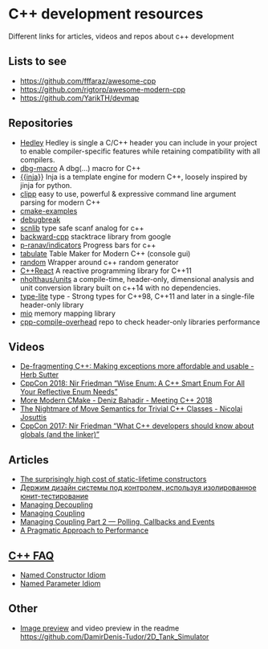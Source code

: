 # C++ development resources
Different links for articles, videos and repos about c++ development

## Lists to see
* https://github.com/fffaraz/awesome-cpp
* https://github.com/rigtorp/awesome-modern-cpp
* https://github.com/YarikTH/devmap

## Repositories
* [Hedley](https://nemequ.github.io/hedley/) Hedley is single a C/C++ header you can include in your project to enable compiler-specific features while retaining compatibility with all compilers.
* [dbg-macro](https://github.com/sharkdp/dbg-macro) A dbg(…) macro for C++
* [{{inja}}](https://github.com/pantor/inja) Inja is a template engine for modern C++, loosely inspired by jinja for python.
* [clipp](https://github.com/muellan/clipp) easy to use, powerful & expressive command line argument parsing for modern C++
* [cmake-examples](http://ttroy50.github.io/cmake-examples)
* [debugbreak](https://github.com/scottt/debugbreak)
* [scnlib](https://github.com/eliaskosunen/scnlib) type safe scanf analog for c++
* [backward-cpp](https://github.com/bombela/backward-cpp) stacktrace library from google
* [p-ranav/indicators](https://github.com/p-ranav/indicators) Progress bars for c++
* [tabulate](https://github.com/p-ranav/tabulate) Table Maker for Modern C++ (console gui)
* [random](https://github.com/effolkronium/random) Wrapper around c++ random generator
* [C++React](https://github.com/schlangster/cpp.react) A reactive programming library for C++11
* [nholthaus/units](https://github.com/nholthaus/units) a compile-time, header-only, dimensional analysis and unit conversion library built on c++14 with no dependencies.
* [type-lite](https://github.com/martinmoene/type-lite) type - Strong types for C++98, C++11 and later in a single-file header-only library
* [mio](https://github.com/mandreyel/mio) memory mapping library
* [cpp-compile-overhead](https://github.com/Philip-Trettner/cpp-compile-overhead) repo to check header-only libraries performance

## Videos
* [De-fragmenting C++: Making exceptions more affordable and usable - Herb Sutter](https://youtu.be/os7cqJ5qlzo)
* [CppCon 2018: Nir Friedman “Wise Enum: A C++ Smart Enum For All Your Reflective Enum Needs”](https://youtu.be/GCkhcT2oxCA)
* [More Modern CMake - Deniz Bahadir - Meeting C++ 2018](https://youtu.be/y7ndUhdQuU8)
* [The Nightmare of Move Semantics for Trivial C++ Classes - Nicolai Josuttis](https://vimeo.com/292914829)
* [CppCon 2017: Nir Friedman “What C++ developers should know about globals (and the linker)”](https://youtu.be/xVT1y0xWgww)

## Articles
* [The surprisingly high cost of static-lifetime constructors](https://quuxplusone.github.io/blog/2018/06/26/cost-of-static-lifetime-constructors/)
* [Держим дизайн системы под контролем, используя изолированное юнит-тестирование](http://software-testing.ru/library/testing/test-analysis/2983-design-systems-under-control)
* [Managing Decoupling](https://web.archive.org/web/20140719151424/http://altdev.co/2011/01/26/managing-decoupling/)
* [Managing Coupling](http://bitsquid.blogspot.com/2011/01/managing-coupling.html)
* [Managing Coupling Part 2 — Polling, Callbacks and Events](http://bitsquid.blogspot.com/2011/02/managing-decoupling-part-2-polling.html)
* [A Pragmatic Approach to Performance](http://bitsquid.blogspot.com/2011/12/pragmatic-approach-to-performance.html)

## [C++ FAQ](http://www.cs.technion.ac.il/users/yechiel/c++-faq/index.html)
* [Named Constructor Idiom](http://www.cs.technion.ac.il/users/yechiel/c++-faq/named-ctor-idiom.html)
* [Named Parameter Idiom](http://www.cs.technion.ac.il/users/yechiel/c++-faq/named-parameter-idiom.html)

## Other
* [Image preview](https://github.com/topics/tanks-game?l=c%2B%2B) and video preview in the readme https://github.com/DamirDenis-Tudor/2D_Tank_Simulator
